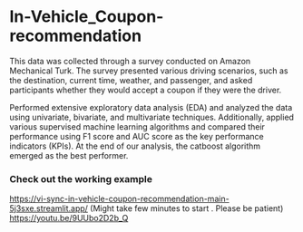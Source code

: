 # In-Vehicle_Coupon-recommendation
This data was collected through a survey conducted on Amazon Mechanical Turk. The survey presented various driving scenarios, such as the destination, current time, weather, and passenger, and asked participants whether they would accept a coupon if they were the driver.

Performed extensive exploratory data analysis (EDA) and analyzed the data using univariate, bivariate, and multivariate techniques. Additionally, applied various supervised machine learning algorithms and compared their performance using F1 score and AUC score as the key performance indicators (KPIs). At the end of our analysis, the catboost algorithm emerged as the best performer.

### Check out the working example
https://vi-sync-in-vehicle-coupon-recommendation-main-5j3sxe.streamlit.app/  (Might take few minutes to start . Please be patient)
https://youtu.be/9UUbo2D2b_Q
